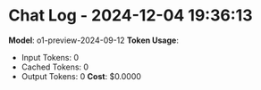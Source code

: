 # Chat Log - 2024-12-04 19:36:13
**Model**: o1-preview-2024-09-12
**Token Usage**:
- Input Tokens: 0
- Cached Tokens: 0
- Output Tokens: 0
**Cost**: $0.0000

